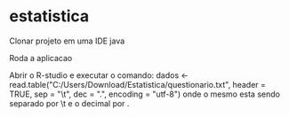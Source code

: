 # estatistica


Clonar projeto em uma IDE java

Roda a aplicacao


Abrir o R-studio e executar o comando: dados <- read.table("C:/Users/Download/Estatistica/questionario.txt", header = TRUE, sep = "\t", dec = ".", encoding = "utf-8") 
onde o mesmo esta sendo separado por \t e o decimal por .

